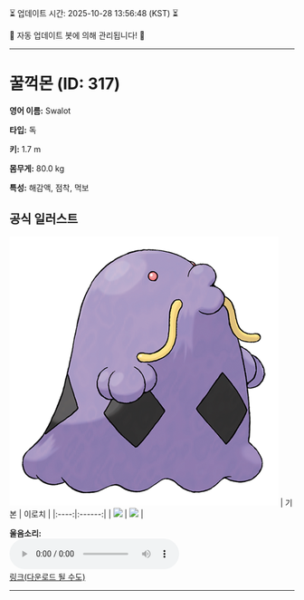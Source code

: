 
⏳ 업데이트 시간: 2025-10-28 13:56:48 (KST) ⏳

🤖 자동 업데이트 봇에 의해 관리됩니다! 🤖

---

# 꿀꺽몬 (ID: 317)
**영어 이름:** Swalot

**타입:** 독

**키:** 1.7 m

**몸무게:** 80.0 kg

**특성:** 해감액, 점착, 먹보

## 공식 일러스트
![](https://raw.githubusercontent.com/PokeAPI/sprites/master/sprites/pokemon/other/official-artwork/317.png)
| 기본 | 이로치 |
|:----:|:------:|
| <img src="http://play.pokemonshowdown.com/sprites/ani/swalot.gif" width="200"> | <img src="http://play.pokemonshowdown.com/sprites/ani-shiny/swalot.gif" width="200"> |

**울음소리:**<br><audio controls src="https://raw.githubusercontent.com/PokeAPI/cries/main/cries/pokemon/latest/317.ogg"></audio><br> [링크(다운로드 될 수도)](https://raw.githubusercontent.com/PokeAPI/cries/main/cries/pokemon/latest/317.ogg)


---
